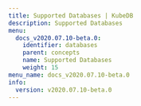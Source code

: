 ```yaml
---
title: Supported Databases | KubeDB
description: Supported Databases
menu:
  docs_v2020.07.10-beta.0:
    identifier: databases
    parent: concepts
    name: Supported Databases
    weight: 15
menu_name: docs_v2020.07.10-beta.0
info:
  version: v2020.07.10-beta.0
---
```


